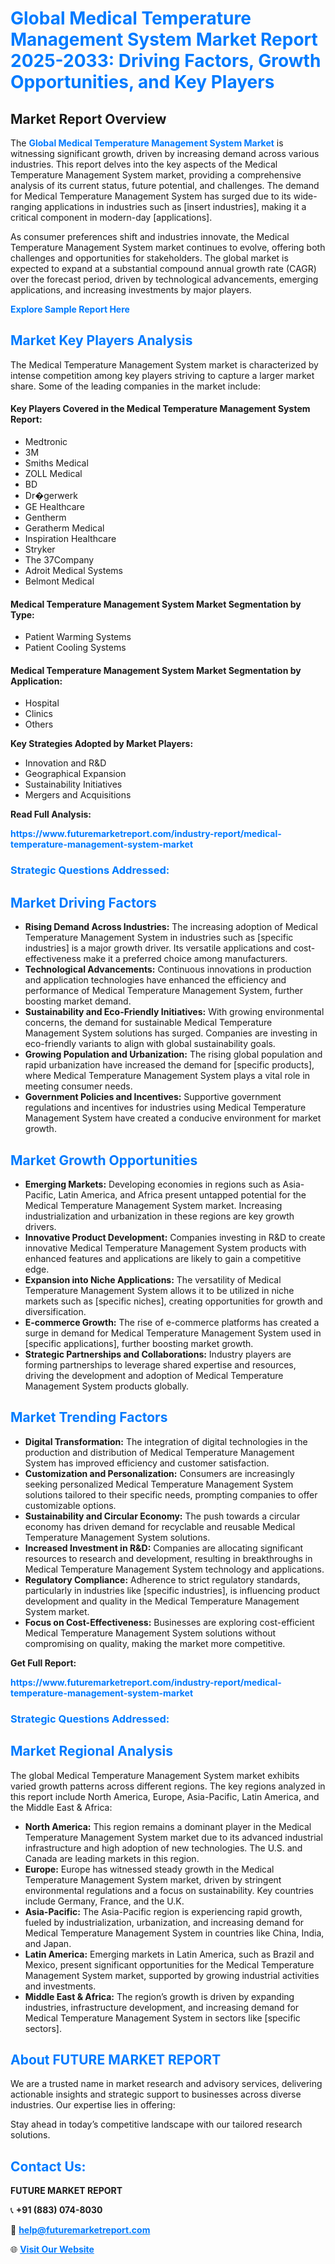<h1 style="color: #007BFF;">Global Medical Temperature Management System Market Report 2025-2033: Driving Factors, Growth Opportunities, and Key Players</h1>

<section id="overview">
<h2>Market Report Overview</h2>
<p>The <a href="https://www.futuremarketreport.com/industry-report/medical-temperature-management-system-market" style="color: #007BFF; text-decoration: none;"><strong>Global Medical Temperature Management System Market</strong></a> is witnessing significant growth, driven by increasing demand across various industries. This report delves into the key aspects of the Medical Temperature Management System market, providing a comprehensive analysis of its current status, future potential, and challenges. The demand for Medical Temperature Management System has surged due to its wide-ranging applications in industries such as [insert industries], making it a critical component in modern-day [applications].</p>
<p>As consumer preferences shift and industries innovate, the Medical Temperature Management System market continues to evolve, offering both challenges and opportunities for stakeholders. The global market is expected to expand at a substantial compound annual growth rate (CAGR) over the forecast period, driven by technological advancements, emerging applications, and increasing investments by major players.</p>
</section>

<section id="overview">
<p><a href="https://www.futuremarketreport.com/request-sample/reportId=60910" style="color: #007BFF; text-decoration: none;"><strong>Explore Sample Report Here</strong></a></p>
</section>

<section id="key-players">
<h2 style="color: #007BFF;">Market Key Players Analysis</h2>
<p>The Medical Temperature Management System market is characterized by intense competition among key players striving to capture a larger market share. Some of the leading companies in the market include:</p>
<h4>Key Players Covered in the Medical Temperature Management System Report:</h4>
<ul><li>Medtronic</li><li>3M</li><li>Smiths Medical</li><li>ZOLL Medical</li><li>BD</li><li>Dr�gerwerk</li><li>GE Healthcare</li><li>Gentherm</li><li>Geratherm Medical</li><li>Inspiration Healthcare</li><li>Stryker</li><li>The 37Company</li><li>Adroit Medical Systems</li><li>Belmont Medical</li></ul>
<h4>Medical Temperature Management System Market Segmentation by Type:</h4>
<ul><li>Patient Warming Systems</li><li>Patient Cooling Systems</li></ul>

<h4>Medical Temperature Management System Market Segmentation by Application:</h4>
<ul><li>Hospital</li><li>Clinics</li><li>Others</li></ul>
<p><strong>Key Strategies Adopted by Market Players:</strong></p>
<ul>
<li>Innovation and R&D</li>
<li>Geographical Expansion</li>
<li>Sustainability Initiatives</li>
<li>Mergers and Acquisitions</li>
</ul>
</section>

<section>
<p><strong>Read Full Analysis: </strong></p><a href="https://www.futuremarketreport.com/industry-report/medical-temperature-management-system-market" style="color: #007BFF; text-decoration: none;"><strong>https://www.futuremarketreport.com/industry-report/medical-temperature-management-system-market</strong></a>
<h3 style="color: #007BFF;">Strategic Questions Addressed:</h3>
</section>

<section id="driving-factors">
<h2 style="color: #007BFF;">Market Driving Factors</h2>
<ul>
<li><strong>Rising Demand Across Industries:</strong> The increasing adoption of Medical Temperature Management System in industries such as [specific industries] is a major growth driver. Its versatile applications and cost-effectiveness make it a preferred choice among manufacturers.</li>
<li><strong>Technological Advancements:</strong> Continuous innovations in production and application technologies have enhanced the efficiency and performance of Medical Temperature Management System, further boosting market demand.</li>
<li><strong>Sustainability and Eco-Friendly Initiatives:</strong> With growing environmental concerns, the demand for sustainable Medical Temperature Management System solutions has surged. Companies are investing in eco-friendly variants to align with global sustainability goals.</li>
<li><strong>Growing Population and Urbanization:</strong> The rising global population and rapid urbanization have increased the demand for [specific products], where Medical Temperature Management System plays a vital role in meeting consumer needs.</li>
<li><strong>Government Policies and Incentives:</strong> Supportive government regulations and incentives for industries using Medical Temperature Management System have created a conducive environment for market growth.</li>
</ul>
</section>

<section id="growth-opportunities">
<h2 style="color: #007BFF;">Market Growth Opportunities</h2>
<ul>
<li><strong>Emerging Markets:</strong> Developing economies in regions such as Asia-Pacific, Latin America, and Africa present untapped potential for the Medical Temperature Management System market. Increasing industrialization and urbanization in these regions are key growth drivers.</li>
<li><strong>Innovative Product Development:</strong> Companies investing in R&D to create innovative Medical Temperature Management System products with enhanced features and applications are likely to gain a competitive edge.</li>
<li><strong>Expansion into Niche Applications:</strong> The versatility of Medical Temperature Management System allows it to be utilized in niche markets such as [specific niches], creating opportunities for growth and diversification.</li>
<li><strong>E-commerce Growth:</strong> The rise of e-commerce platforms has created a surge in demand for Medical Temperature Management System used in [specific applications], further boosting market growth.</li>
<li><strong>Strategic Partnerships and Collaborations:</strong> Industry players are forming partnerships to leverage shared expertise and resources, driving the development and adoption of Medical Temperature Management System products globally.</li>
</ul>
</section>

<section id="trending-factors">
<h2 style="color: #007BFF;">Market Trending Factors</h2>
<ul>
<li><strong>Digital Transformation:</strong> The integration of digital technologies in the production and distribution of Medical Temperature Management System has improved efficiency and customer satisfaction.</li>
<li><strong>Customization and Personalization:</strong> Consumers are increasingly seeking personalized Medical Temperature Management System solutions tailored to their specific needs, prompting companies to offer customizable options.</li>
<li><strong>Sustainability and Circular Economy:</strong> The push towards a circular economy has driven demand for recyclable and reusable Medical Temperature Management System solutions.</li>
<li><strong>Increased Investment in R&D:</strong> Companies are allocating significant resources to research and development, resulting in breakthroughs in Medical Temperature Management System technology and applications.</li>
<li><strong>Regulatory Compliance:</strong> Adherence to strict regulatory standards, particularly in industries like [specific industries], is influencing product development and quality in the Medical Temperature Management System market.</li>
<li><strong>Focus on Cost-Effectiveness:</strong> Businesses are exploring cost-efficient Medical Temperature Management System solutions without compromising on quality, making the market more competitive.</li>
</ul>
</section>

<section>
<p><strong>Get Full Report: </strong></p><a href="https://www.futuremarketreport.com/industry-report/medical-temperature-management-system-market" style="color: #007BFF; text-decoration: none;"><strong>https://www.futuremarketreport.com/industry-report/medical-temperature-management-system-market</strong></a>
<h3 style="color: #007BFF;">Strategic Questions Addressed:</h3>
</section>


<section id="regional-analysis">
<h2 style="color: #007BFF;">Market Regional Analysis</h2>
<p>The global Medical Temperature Management System market exhibits varied growth patterns across different regions. The key regions analyzed in this report include North America, Europe, Asia-Pacific, Latin America, and the Middle East & Africa:</p>
<ul>
<li><strong>North America:</strong> This region remains a dominant player in the Medical Temperature Management System market due to its advanced industrial infrastructure and high adoption of new technologies. The U.S. and Canada are leading markets in this region.</li>
<li><strong>Europe:</strong> Europe has witnessed steady growth in the Medical Temperature Management System market, driven by stringent environmental regulations and a focus on sustainability. Key countries include Germany, France, and the U.K.</li>
<li><strong>Asia-Pacific:</strong> The Asia-Pacific region is experiencing rapid growth, fueled by industrialization, urbanization, and increasing demand for Medical Temperature Management System in countries like China, India, and Japan.</li>
<li><strong>Latin America:</strong> Emerging markets in Latin America, such as Brazil and Mexico, present significant opportunities for the Medical Temperature Management System market, supported by growing industrial activities and investments.</li>
<li><strong>Middle East & Africa:</strong> The region’s growth is driven by expanding industries, infrastructure development, and increasing demand for Medical Temperature Management System in sectors like [specific sectors].</li>
</ul>
</section>

<footer>
<h2 style="color: #007BFF;">About FUTURE MARKET REPORT</h2>
<p>We are a trusted name in market research and advisory services, delivering actionable insights and strategic support to businesses across diverse industries. Our expertise lies in offering:</p>

<p>Stay ahead in today’s competitive landscape with our tailored research solutions.</p>

<h2 style="color: #007BFF;">Contact Us:</h2>
<p><strong>FUTURE MARKET REPORT</strong></p>
<p>📞 <strong>+91 (883) 074-8030</strong></p>
<p>📧 <strong><a href="mailto:help@futuremarketreport.com" style="color: #007BFF;">help@futuremarketreport.com</a></strong></p>
<p>🌐 <strong><a href="https://www.futuremarketreport.com/" style="color: #007BFF;">Visit Our Website</a></strong></p>
</footer>